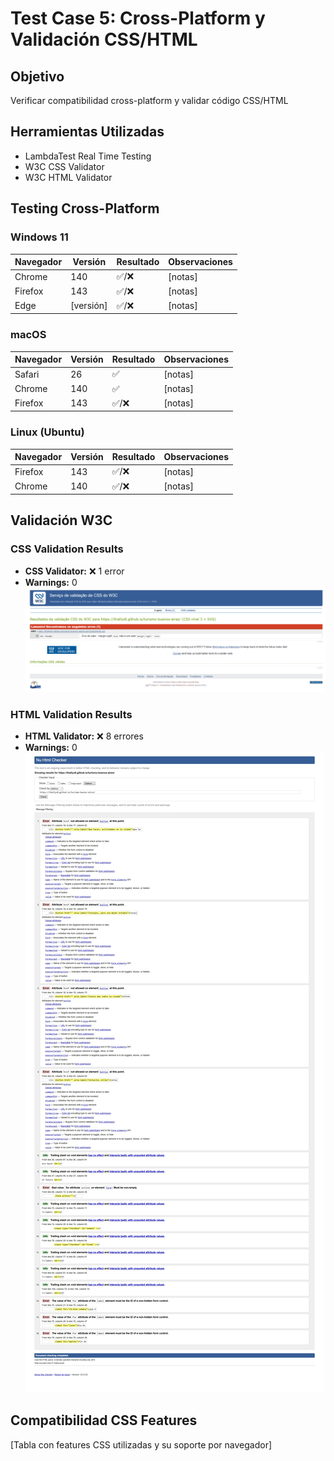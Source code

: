# Test Case 5: Cross-Platform y Validación CSS/HTML

## Objetivo
Verificar compatibilidad cross-platform y validar código CSS/HTML

## Herramientas Utilizadas
- LambdaTest Real Time Testing
- W3C CSS Validator
- W3C HTML Validator

## Testing Cross-Platform

### Windows 11
| Navegador | Versión | Resultado | Observaciones |
|-----------|---------|-----------|---------------|
| Chrome | 140 | ✅/❌ | [notas] |
| Firefox | 143 | ✅/❌ | [notas] |
| Edge | [versión] | ✅/❌ | [notas] |

### macOS
| Navegador | Versión | Resultado | Observaciones |
|-----------|---------|-----------|---------------|
| Safari | 26 | ✅ | [notas] |
| Chrome | 140 | ✅ | [notas] |
| Firefox | 143 | ✅/❌ | [notas] |

### Linux (Ubuntu)
| Navegador | Versión | Resultado | Observaciones |
|-----------|---------|-----------|---------------|
| Firefox | 143 | ✅/❌ | [notas] |
| Chrome | 140 | ✅/❌ | [notas] |

## Validación W3C

### CSS Validation Results
- **CSS Validator:** ❌ 1 error
- **Warnings:** 0
![CSS Validation](../screenshots/css-validation.png)

### HTML Validation Results
- **HTML Validator:** ❌ 8 errores
- **Warnings:** 0
![HTML Validation](../screenshots/html-validation.png)

## Compatibilidad CSS Features
[Tabla con features CSS utilizadas y su soporte por navegador]
